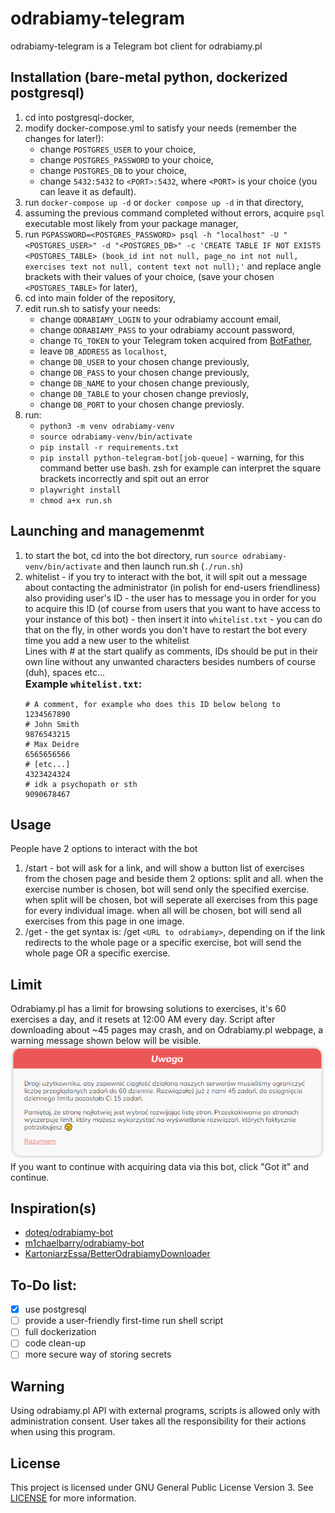 # odrabiamy-telegram
odrabiamy-telegram is a Telegram bot client for odrabiamy.pl

## Installation (bare-metal python, dockerized postgresql) 
1. cd into postgresql-docker,
2. modify docker-compose.yml to satisfy your needs (remember the changes for later!):
    - change `POSTGRES_USER` to your choice,
    - change `POSTGRES_PASSWORD` to your choice,
    - change `POSTGRES_DB` to your choice,
    - change `5432:5432` to `<PORT>:5432`, where `<PORT>` is your choice (you can leave it as default).
3. run `docker-compose up -d` or `docker compose up -d` in that directory,
4. assuming the previous command completed without errors, acquire `psql` executable most likely from your package manager,
5. run `PGPASSWORD=<POSTGRES_PASSWORD> psql -h "localhost" -U "<POSTGRES_USER>" -d "<POSTGRES_DB>" -c 'CREATE TABLE IF NOT EXISTS <POSTGRES_TABLE> (book_id int not null, page_no int not null, exercises text not null, content text not null);'` and replace angle brackets with their values of your choice, (save your chosen `<POSTGRES_TABLE>` for later),
6. cd into main folder of the repository,
7. edit run.sh to satisfy your needs:
    - change `ODRABIAMY_LOGIN` to your odrabiamy account email,
    - change `ODRABIAMY_PASS` to your odrabiamy account password,
    - change `TG_TOKEN` to your Telegram token acquired from [BotFather](https://t.me/@BotFather "BotFather"),
    - leave `DB_ADDRESS` as `localhost`,
    - change `DB_USER` to your chosen change previously,
    - change `DB_PASS` to your chosen change previously,
    - change `DB_NAME` to your chosen change previously,
    - change `DB_TABLE` to your chosen change previosly,
    - change `DB_PORT` to your chosen change previosly.
8. run:
    - `python3 -m venv odrabiamy-venv`
    - `source odrabiamy-venv/bin/activate`
    - `pip install -r requirements.txt`
    - `pip install python-telegram-bot[job-queue]` - warning, for this command better use bash. zsh for example can interpret the square brackets incorrectly and spit out an error 
    - `playwright install`
    - `chmod a+x run.sh`

## Launching and managemenmt
1. to start the bot, cd into the bot directory, run `source odrabiamy-venv/bin/activate` and then launch run.sh (`./run.sh`)
2. whitelist - if you try to interact with the bot, it will spit out a message about contacting the administrator (in polish for end-users friendliness) also providing user's ID - the user has to message you in order for you to acquire this ID (of course from users that you want to have access to your instance of this bot) - then insert it into `whitelist.txt` - you can do that on the fly, in other words you don't have to restart the bot every time you add a new user to the whitelist<br>Lines with # at the start qualify as comments, IDs should be put in their own line without any unwanted characters besides numbers of course (duh), spaces etc...<h3 style="margin:0;padding:0;">Example `whitelist.txt`:</h3>
    ```
    # A comment, for example who does this ID below belong to
    1234567890
    # John Smith
    9876543215
    # Max Deidre
    6565656566
    # [etc...]
    4323424324
    # idk a psychopath or sth
    9090678467
    ```

## Usage
People have 2 options to interact with the bot
1. /start - bot will ask for a link, and will show a button list of exercises from the chosen page and beside them 2 options: split and all. when the exercise number is chosen, bot will send only the specified exercise. when split will be chosen, bot will seperate all exercises from this page for every individual image. when all will be chosen, bot will send all exercises from this page in one image.
2. /get - the get syntax is: /get `<URL to odrabiamy>`, depending on if the link redirects to the whole page or a specific exercise, bot will send the whole page OR a specific exercise.

## Limit
Odrabiamy.pl has a limit for browsing solutions to exercises, it's 60 exercises a day, and it resets at 12:00 AM every day.
Script after downloading about ~45 pages may crash, and on Odrabiamy.pl webpage, a warning message shown below will be visible.<br>
!["odrabiamy.pl warning message"](https://raw.githubusercontent.com/NetMan134/odrabiamy-telegram/master/warning.png "odrabiamy.pl warning message")<br>
If you want to continue with acquiring data via this bot, click "Got it" and continue.

## Inspiration(s)
* [doteq/odrabiamy-bot](https://github.com/doteq/odrabiamy-bot "doteq/odrabiamy-bot")
* [m1chaelbarry/odrabiamy-bot](https://github.com/m1chaelbarry/odrabiamy-bot "m1chaelbarry/odrabiamy-bot")
* [KartoniarzEssa/BetterOdrabiamyDownloader](https://github.com/KartoniarzEssa/BetterOdrabiamyDownloader "KartoniarzEssa/BetterOdrabiamyDownloader")

## To-Do list:
- [X] use postgresql
- [ ] provide a user-friendly first-time run shell script
- [ ] full dockerization
- [ ] code clean-up
- [ ] more secure way of storing secrets

## Warning
Using odrabiamy.pl API with external programs, scripts is allowed only with administration consent.
User takes all the responsibility for their actions when using this program.

## License
This project is licensed under GNU General Public License Version 3.
See [LICENSE](https://github.com/NetMan134/odrabiamy-telegram/blob/master/LICENSE) for more information.
